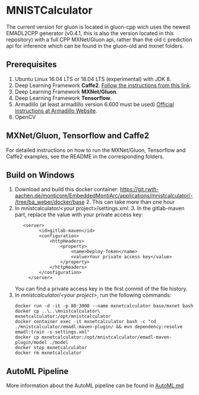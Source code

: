 <!-- (c) https://github.com/MontiCore/monticore -->
# MNISTCalculator

The current version for gluon is located in gluon-cpp wich uses the newest EMADL2CPP generator (v0.4.1, this is also the version located in this repository) with a full CPP MXNet/Gluon api, rather than the old c prediction api for inference which can be found in the gluon-old and mxnet folders.

## Prerequisites
1. Ubuntu Linux 16.04 LTS or 18.04 LTS (experimental) with JDK 8.
2. Deep Learning Framework **Caffe2**. [Follow the instructions from this link](https://git.rwth-aachen.de/monticore/EmbeddedMontiArc/generators/CNNArch2Caffe2#ubuntu).
3. Deep Learning Framework **MXNet/Gluon**.
4. Deep Learning Framework **Tensorflow**.
4. Armadillo (at least armadillo version 6.600 must be used) [Official instructions at Armadillo Website](http://arma.sourceforge.net/download.html).
4. OpenCV


## MXNet/Gluon, Tensorflow and Caffe2
For detailed instructions on how to run the MXNet/Gluon, Tensorflow and Caffe2 examples, see the README in the corresponding folders.


## Build on Windows
1. Download and build this docker container: https://git.rwth-aachen.de/monticore/EmbeddedMontiArc/applications/mnistcalculator/-/tree/ba_weber/docker/base
   2. This can take more than one hour
3. In mnistcalculator/\<your project\>/settings.xml:
   3. In the gitlab-maven part, replace the value with your private access key:
   ```
      <server>
            <id>gitlab-maven</id>
            <configuration>
                <httpHeaders>
                    <property>
                        <name>Deploy-Token</name>
                        <value>Your private access key</value>
                    </property>
                </httpHeaders>
            </configuration>
        </server>
      ```
   You can find a private access key in the first commit of the file history.
3. In <i>mnistcalculator/\<your project\></i>, run the following commands:
   ```
   docker run -d -it -p 80:3000 --name mxnetcalculator base/mxnet bash
   docker cp ..\..\mnistcalculator\ mxnetcalculator:/opt/mnistcalculator
   docker container exec -it mxnetcalculator bash -c "cd ./mnistcalculator/emadl-maven-plugin/ && mvn dependency:resolve emadl:train -s settings.xml"
   docker cp mxnetcalculator:/opt/mnistcalculator/emadl-maven-plugin/model ./model
   docker stop mxnetcalculator
   docker rm mxnetcalculator
   ```
## AutoML Pipeline
More information about the AutoML pipeline can be found in [AutoML.md](AutoML.md)

